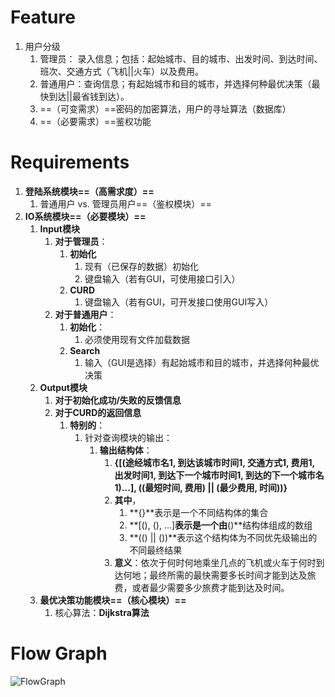 # Feature

1. 用户分级
   1. 管理员： 录入信息；包括：起始城市、目的城市、出发时间、到达时间、班次、交通方式（飞机||火车）以及费用。
   2. 普通用户：查询信息；有起始城市和目的城市，并选择何种最优决策（最快到达||最省钱到达）。
   3. ==（可变需求）==密码的加密算法，用户的寻址算法（数据库）
   3. ==（必要需求）==鉴权功能



# Requirements

1. **登陆系统模块==（高需求度）==**
   1. 普通用户 vs. 管理员用户==（鉴权模块）==
2. **IO系统模块==（必要模块）==**
   1. **Input模块**
      1. **对于管理员**：
         1. **初始化**
            1. 现有（已保存的数据）初始化
            2. 键盘输入（若有GUI，可使用接口引入）
         2. **CURD**
            1. 键盘输入（若有GUI，可开发接口使用GUI写入）
      2. **对于普通用户**：
         1. **初始化**：
            1. 必须使用现有文件加载数据
         2. **Search**
            1. 输入（GUI是选择）有起始城市和目的城市，并选择何种最优决策
   2. **Output模块**
      1. **对于初始化成功/失败的反馈信息**
      2. **对于CURD的返回信息**
         1. **特别的**：
            1. 针对查询模块的输出：
               1. **输出结构体**：
                  1. **{[(途经城市名1, 到达该城市时间1, 交通方式1, 费用1, 出发时间1, 到达下一个城市时间1, 到达的下一个城市名1)...], ((最短时间, 费用) || (最少费用, 时间))}**
                  2. **其中**，
                     1. **{}**表示是一个不同结构体的集合
                     2. **[(), (), ...]**表示是一个由**()**结构体组成的数组
                     3. **(() || ())**表示这个结构体为不同优先级输出的不同最终结果
                  3. **意义**：依次于何时何地乘坐几点的飞机或火车于何时到达何地；最终所需的最快需要多长时间才能到达及旅费，或者最少需要多少旅费才能到达及时间。
   3. **最优决策功能模块==（核心模块）==**
      1. 核心算法：**Dijkstra算法**

# Flow Graph

![FlowGraph](D:\DataStructProject_NationalTrafficAsk\NationalTrafficAsk\MarkdownRes\Pictures\FlowGraph.svg)
